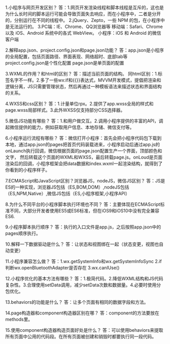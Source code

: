 1.小程序与网页开发区别？
答：1.​网页开发渲染线程和脚本线程是互斥的，这也是为什么长时间的脚本运行可能会导致页面失去响应，而在小程序中，二者是分开的，分别运行在不同的线程中。
  2.jQuery、Zepto，一些 NPM 的包，在小程序中是无法运行的。
  3.PC端：IE、Chrome、QQ浏览器等
   移动端：Safari、Chrome以及 iOS、Android 系统中的各式 WebView。
   小程序：iOS 和 Android 的微信客户端

2.解释app.json、project.config.json和page.json功能？
答：app.json是小程序的全局配置，包括页面路径、界面表现、网络超时、底部tab等
  project.config.json是个性化配置
  page.json是单页面的配置

3.WXML的作用？和html的区别？
答：描述当前页面的结构。
  同html区别：1.标签名字不一样。2.多了一些wx:if和{{}}表达式，MVVM开发模式，提倡把渲染和逻辑分离，JS只需要管理状态，然后再通过一种模板语法来描述状态和界面结构的关系。

4.WXSS和css区别？
答：1.计量单位rpx。2.提供了app.wxss全局的样式和page.wxss局部样式。3.此外WXSS仅支持部分CSS选择器。

5.微信JS功能有哪些？
答：1.和用户做交互。2.调用小程序提供的丰富的API，调起微信提供的能力，例如获取用户信息、本地存储、微信支付等。

6.小程序运行流程有哪些？
答：微信打开小程序：首先会把小程序代码包下载到本地，通过app.json的pages把首页代码装载进来，小程序启动后通过app.js的onLaunch执行回调，微信根据页面的page.json配置生产一个界面，顶部颜色和文字，
   然后转载这个页面的WXML和WXSS，最后转载page.js。onLoud是页面渲染后的回调，小程序框架会把data数据和index.wxml一起渲染结构，就得到了你看到的小程序样子。

7.ECMAScript和JavaScript区别？浏览器JS，nodeJS，微信JS区别？
答：JS是ES的一种实现，浏览器JS包括（ES,BOM,DOM）,nodeJS包括（ES,NPM,Native）,微信JS包括（ES,小程序框架,小程序API）

8.为什么不同平台的小程序脚本执行环境也不同？
答：主要体现在ECMAScript标准不同，大部分开发者使用ES5或ES6标准，但在iOS9和iOS10中没有完全兼容ES6.

9.小程序脚本执行顺序？
答：执行的入口文件是app.js，之后按照app.json中的pages顺序执行。

10.解释一下数据驱动是什么？
答：让状态和视图绑在一起（状态变更，视图也自动变更）

11.小程序兼容怎么做？
答：1.wx.getSystemInfo和wx.getSystemInfoSync 2.if判断wx.openBluetoothAdapter是否存在 3.wx.canIUse()

12.小程序优化的基本方法有哪些？
答：1.极简代码。2.降低WXML结构和JS代码复杂性。3.合理使用setData调用，减少setData次数和数据量。4.必要时使用分包优化。

13.behaviors的功能是什么？
答：让多个页面有相同的数据字段和方法。

14.page构造器和component构造器区别在哪？
答：component的方法要放在methods里。

15.使用component构造器构造页面好处是什么？
答：可以使用behaviors来提取所有页面中公用的代码段。在所有页面被创建和销毁时都要执行同一段代码。
















